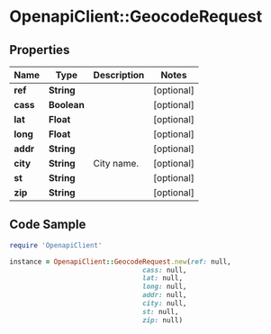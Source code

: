 # OpenapiClient::GeocodeRequest

## Properties

Name | Type | Description | Notes
------------ | ------------- | ------------- | -------------
**ref** | **String** |  | [optional] 
**cass** | **Boolean** |  | [optional] 
**lat** | **Float** |  | [optional] 
**long** | **Float** |  | [optional] 
**addr** | **String** |  | [optional] 
**city** | **String** | City name. | [optional] 
**st** | **String** |  | [optional] 
**zip** | **String** |  | [optional] 

## Code Sample

```ruby
require 'OpenapiClient'

instance = OpenapiClient::GeocodeRequest.new(ref: null,
                                 cass: null,
                                 lat: null,
                                 long: null,
                                 addr: null,
                                 city: null,
                                 st: null,
                                 zip: null)
```


